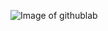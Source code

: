 ![Image of githublab](https://www.google.com/search?q=github+lab+image&source=lnms&tbm=isch&sa=X&ved=2ahUKEwjN5Pqoi9HxAhVuwAIHHdngD0sQ_AUoAXoECAEQAw&biw=2133&bih=1182#imgrc=iXVM88OfS-VM_M)
